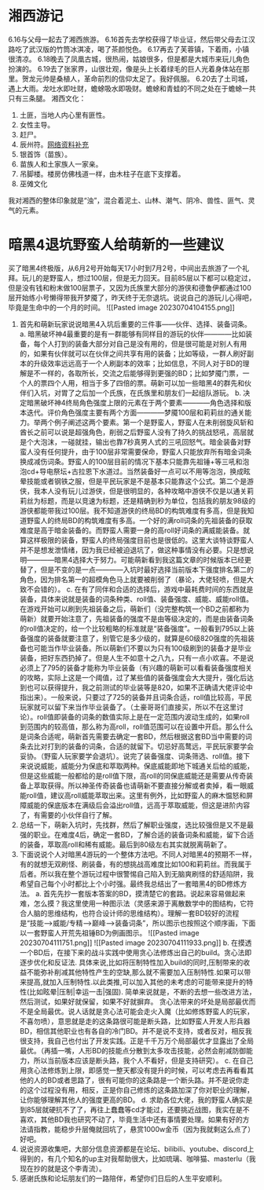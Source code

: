 # 湘西游记
  6.16与父母一起去了湘西旅游。
  6.16首先去学校获得了毕业证，然后带父母去江汉路吃了武汉版的竹筒冰淇凌，喝了茶颜悦色。
  6.17再去了芙蓉镇，下着雨，小镇很清凉。
  6.18晚去了凤凰古城，很热闹，姑娘很多，但是都是大城市来玩儿角色扮演的。
  6.19去了张家界，山很壮观，像是头上长着绿毛的巨人光着身体站在那里。贺龙元帅是桑植人，革命前烈的信仰太足了。我好佩服。
  6.20去了土司城，遇上大雨。龙吐水即吐财，蟾蜍吸水即吸财。蟾蜍和青蛙的不同之处在于蟾蜍一共只有三条腿。
  湘西文化：
  1. 土匪，当地人内心里有匪性。
  2. 女性主导。
  3. 赶尸。
  4. 辰州符。[网络资料补充](https://www.douban.com/group/topic/53593107/?_i=8435637-14ocSn)
  5. 银首饰（苗族）。
  6. 苗族人和土家族人一家亲。
  7. 吊脚楼。楼房仿佛栈道一样，由木柱子在底下支撑着。
  8. 巫傩文化

  我对湘西的整体印象就是“浊”，混合着泥土、山林、潮气、阴冷、兽性、匪气、灵气的元素。

# 暗黑4退坑野蛮人给萌新的一些建议
买了暗黑4终极版，从6月2号开始每天17小时到7月2号，中间出去旅游了一个礼拜。玩儿的是野蛮人，想过100层，但是无力回天。目前85层以下都可以稳定过，但是没有钱和粉末做100层票子，又因为氏族里大部分的游侠和德鲁伊都通过100层开始练小号懒得带我开梦魇了，昨天终于无奈退坑。说说自己的游玩儿心得吧，毕竟是生命中的一个月的时间。
![[Pasted image 20230704104155.png]]

1. 首先和萌新玩家说说暗黑4入坑后重要的三件事——伙伴、选择、装备词条。
	a. 暗黑破坏神4最重要的是有一群能够有同样目的游玩的伙伴————比如装备，每个人打到的装备大部分对自己是没有用的，但是很可能是对别人有用的，如果有伙伴就可以在伙伴之间共享有用的装备；比如等级，一群人刷好副本的升级效率远远高于一个人刷副本的效率；比如信息，不同人对于BD的理解是不一样的，各取所长，交流之后能够得到更强的BD；比如梦魇门票，一个人的票四个人用，相当于多了四倍的票。萌新可以加一些暗黑4的群先和伙伴们入坑，对胃了之后加一个氏族，在氏族里和朋友们一起组队游玩。
	b. 决定暗黑破坏神4终局角色强度上限的元素在于两个要素————角色选择和版本迭代。评价角色强度主要有两个方面————梦魇100层和莉莉丝的通关能力。举两个例子阐述这两个要素。第一个是野蛮人，野蛮人在未削弱旋风斩和酋长之前可以说是超强角色，削弱之后野蛮人没有了持久的挑战怒吼，高层就是个大泡沫，一碰就挂，输出也靠7秒真男人式的三吼回怒气。暗金装备对野蛮人没有任何提升，由于100层非常需要保命，野蛮人只能放弃所有暗金词条换成减伤词条。野蛮人的100层目前的情况下基本只能靠先祖锤+等三吼和泡泡cd+导电祭坛+古拉恩下水道过。当然装备好一点可以不用等泡泡，换成眩晕技能或者钢铁之服，但是平民玩家是不是基本只能靠这个公式。第二个是游侠，我本人没有玩儿过游侠，但是很明显的，各种攻略中游侠不仅是以通关莉莉丝为标题，而是以竞速为标题，还是精确到秒为单位，包括我的朋友98级的游侠都能带我过100层。我不知道游侠的终局BD的构筑难度有多高，但是我知道野蛮人的终局BD的构筑难度有多高。一个好的满roll词条的先祖装备的获取难度是高于暗金装备的。而野蛮人需要一身的高roll好词条的满威能装备。就算这样极限的装备，野蛮人的终局强度目前也是很低的。这里大谈特谈野蛮人并不是想发泄情绪，因为我已经被迫退坑了，做这种事情没有必要。只是想说明————暗黑4选择大于努力。可能萌新看到我这篇文章的时候版本已经更替了，但是不变的是一点————入坑时最好选择当前版本下强度排名第二的角色，因为排名第一的超模角色马上就要被削弱了（暴论，大佬轻喷，但是大致不会错的）。
	c. 在有了同伴和合适的选择后，游戏中最耗费时间的东西就是装备，具体来说就是装备的词条种类、roll值、装备强度、威能、威能roll值。在游戏开始可以刷到先祖装备之后，萌新们（没完整构筑一个BD之前都称为萌新）就要开始注意了，先祖装备的强度不是由等级决定的，而是由装备词条的roll值决定的，给一个比较粗略的标准就是“装备强度”。一般看到795以上装备强度的装备就要注意了，别管它是多少级的，就算是60级820强度的先祖装备也可能当作毕业装备。所以萌新们不要以为只有100级刷到的装备才是毕业装备，把好东西扔掉了。但是人生不如意十之八九，只有一点小欢喜。不是说必须上了795的装备才能称为毕业装备（有兴趣的萌新可以看看装备强度相关的攻略，实际上这是一个阈值，过了某些值的装备强度会大大提升，强化后达到也可以获得提升，我之前测试的毕业装等是820，如果不正确请大佬评论中指出来）。一般来说，只要过了725的装备并且词条合适，roll值比较高，平民玩家就可以留下来当作毕业装备了。（土豪哥哥们直接买，所以不在这里讨论）。roll值即装备的词条的数值实际上是在一定范围内波动生成的，如果roll到范围内的较高值，那么称为高roll，roll值范围可以在设置中开启。那么什么是词条合适呢，萌新首先需要去确定一套BD，然后根据这套BD当中需要的词条去比对打到的装备的词条，合适的就留下。切忌好高鹜远，平民玩家要学会妥协。（野蛮人玩家要学会退坑）。说完了装备强度、词条筛选、roll值。接下来说说威能，威能分为保底和萃取两种。保底威能即地下城通关后给的威能，但是这些威能一般都给的是roll值下限，高roll的同保底威能还是需要从传奇装备上萃取获得。所以神圣传奇装备也请萌新不要直接分解或者卖掉，看一眼威能roll值，建议高roll威能萃取出来。这里有例外，比如野蛮人的麻木愠怒和屏障威能的保底版本在满级后会溢出roll值，远高于萃取威能，但这是进阶内容了，有需要的小伙伴自行了解。
2. 总结一下，萌新入坑时，先找群，然后了解职业强度，选比较强但是又不是最强的职业。在难度4后，确定一套BD，了解合适的装备词条和威能，留下合适的装备，萃取高roll和稀有威能。最后到80级左右其实就脱离萌新了。
3. 下面说说个人对暗黑4游玩的一个整体方法吧。不同人对暗黑4的预期不一样，有的就想无双刷怪、刷装备，有的想挑战高难度比如100和莉莉丝。而我属于后者。所以我在整个游玩过程中很警惕自己陷入到无脑爽刷怪的舒适陷阱，我希望自己每个小时都比上个小时强。最终我总结出了一套暗黑4的BD修炼方法。
	a. 首先先抄一套版本答案的BD，摸清楚它的套路。说起来容易做起来难，怎么摸？我这里使用一种图示法（灵感来源于离散数学中的图结构，它符合人脑的思维结构，也符合设计师的思维结构）。理解一套BD较好的流程是“技能-->威能/专精-->巅峰-->装备词条”，所以图示也按照这个顺序画，下面以一套野蛮人开荒先祖锤BD为例画图示。
	![[Pasted image 20230704111751.png]]
![[Pasted image 20230704111933.png]]
	b. 在摸透一个BD后，在接下来的战斗实践中使用贪心法修炼出自己的build。贪心法即逐步优化和反证法.
	具体来说,比如将压制特性加入build的同时,压制带来的收益不能弥补削减其他特性产生的空缺,那么就不需要加入压制特性.如果可以带来提高,就加入压制特性.以此类推,可以加入其他的未考虑的可能带来提升的特性(比如眩晕|压制|幸运一击|强固).
	简单来说就是，不断的去想一些改进方法，然后测试，如果好就保留，如果不好就摒弃。
	贪心法带来的坏处是局部最优而不是全局最优。说人话就是贪心法可能会走火入魔（比如修炼野蛮人的玩家，不喜勿喷），意思就是走的这条路很可能是断头路，比如野蛮人开发人形兵器BD，相信其他职业也有各自的冷门BD。并不是说不支持，或者反对，相反我很支持，我自己也付出了开发实践。正是千千万万个局部最优才显露出了全局最优。（再插一嘴，人形BD的技能点分散到太多攻击技能，必然会削减防御能力，所以当前版本应该是断头路，我个人不看好，但是支持研究）。
	c. 在自己用贪心法修炼到上限，即感觉一整天都没有提升的时候，可以考虑去再看看其他的人的BD或者思路了，很有可能你的这条路是一个断头路。并不是说你走的这个过程没有用，相反，正是你自己修炼的这条路加深了你对职业的理解，让你能够理解其他人的强度更高的BD。
	d. 求助各位大佬，我的野蛮人确实是到85层就硬抗不了了，再往上蠢蠢等cd才能过，还要挑近战图，我实在是不喜欢，其他BD我也研究不动了，毕竟生活中还有事情要处理。如果有好的方法请指教，能稳步升层俺就回坑了，悬赏1000w金币（因为我就剩这么点了）好吧。
4. 说说资源收集吧，大部分信息资源都是在论坛、bilibili、youtube、discord上得到的，有几个知名的up主对我帮助很大，比如琉璃、咖啡猫、masterlu（我现在抄的就是这个李青流）。
5. 感谢氏族和论坛朋友们的一路陪伴，希望你们日后的人生平安顺利。